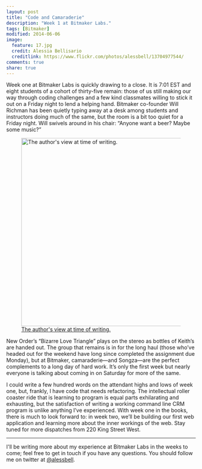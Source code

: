 ```yaml
---
layout: post
title: "Code and Camaraderie"
description: "Week 1 at Bitmaker Labs."
tags: [Bitmaker]
modified: 2014-06-06
image:
  feature: 17.jpg
  credit: Alessia Bellisario
  creditlink: https://www.flickr.com/photos/alessbell/13704977544/
comments: true
share: true
---
```


Week one at Bitmaker Labs is quickly drawing to a close. It is 7:01 EST and eight students of a cohort of thirty-five remain: those of us still making our way through coding challenges and a few kind classmates willing to stick it out on a Friday night to lend a helping hand. Bitmaker co-founder Will Richman has been quietly typing away at a desk among students and instructors doing much of the same, but the room is a bit too quiet for a Friday night. Will swivels around in his chair: “Anyone want a beer? Maybe some music?”

<figure>
<a href="https://d262ilb51hltx0.cloudfront.net/max/800/1*7OzQX9jjmFXIUjnDhVCnjg.jpeg" title="The author's view at time of writing"><img src="https://d262ilb51hltx0.cloudfront.net/max/800/1*7OzQX9jjmFXIUjnDhVCnjg.jpeg" width="500" height="500" alt="The author's view at time of writing."></a><figcaption><a href="https://d262ilb51hltx0.cloudfront.net/max/800/1*7OzQX9jjmFXIUjnDhVCnjg.jpeg" title="The author's view at time of writing.">The author's view at time of writing.</a></figcaption>
</figure>

New Order’s “Bizarre Love Triangle” plays on the stereo as bottles of Keith’s are handed out. The group that remains is in for the long haul (those who’ve headed out for the weekend have long since completed the assignment due Monday), but at Bitmaker, camaraderie—and Songza—are the perfect complements to a long day of hard work. It’s only the first week but nearly everyone is talking about coming in on Saturday for more of the same.

I could write a few hundred words on the attendant highs and lows of week one, but, frankly, I have code that needs refactoring. The intellectual roller coaster ride that is learning to program is equal parts exhilarating and exhausting, but the satisfaction of writing a working command line CRM program is unlike anything I’ve experienced. With week one in the books, there is much to look forward to: in week two, we’ll be building our first web application and learning more about the inner workings of the web. Stay tuned for more dispatches from 220 King Street West.

***
I'll be writing more about my experience at Bitmaker Labs in the weeks to come; feel free to get in touch if you have any questions. You should follow me on twitter at [@alessbell](http://www.twitter.com/alessbell).